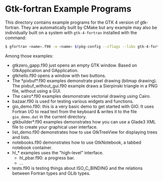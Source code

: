 # Gtk-fortran Example Programs

This directory contains example programs for the GTK 4 version of gtk-fortran.
They are automatically built by CMake but any example may also be individually 
built on a system with `gtk-4-fortran` installed with the command:

```bash
$ gfortran <name>.f90 -o <name> $(pkg-config --cflags --libs gtk-4-fortran)
```

Among those examples:

- gtkzero_gapp.f90 just opens an empty GTK window. Based on GtkApplication and GApplication. 
- gtkhello.f90 opens a window with two buttons.
- The \*pixbuf\*.f90 examples demonstrate pixel drawing (bitmap drawing). The pixbuf\_without\_gui.f90 example draws a Sierpinski triangle in a PNG file, without using a GUI.
- The cairo*.f90 examples desmonstrate vectorial drawing using Cairo.
- bazaar.f90 is used for testing various widgets and functions.
- gio_demo.f90: this is a very basic demo to get started with GIO. It uses 
Fortran I/O to read text from the keyboard & writes it to the file `gio_demo.dat`
in the current directory.
- gtkbuilder*.f90 examples demonstrates how you can use a Glade3 XML file to
create your graphical user interface.
- list_demo.f90 demonstrates how to use GtkTreeView for displaying trees and 
lists.
- notebooks.f90 demonstrates how to use GtkNotebook, a tabbed notebook container.
- hl_* examples uses the "high-level" interface.
    - hl_pbar.f90:  a progress bar.
    - ...
- tests.f90 is testing things about ISO_C_BINDING and the relations between 
Fortran types and GLib types.
